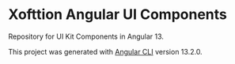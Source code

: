 # Xofttion Angular UI Components

Repository for UI Kit Components in Angular 13.

This project was generated with [Angular CLI](https://github.com/angular/angular-cli) version 13.2.0.